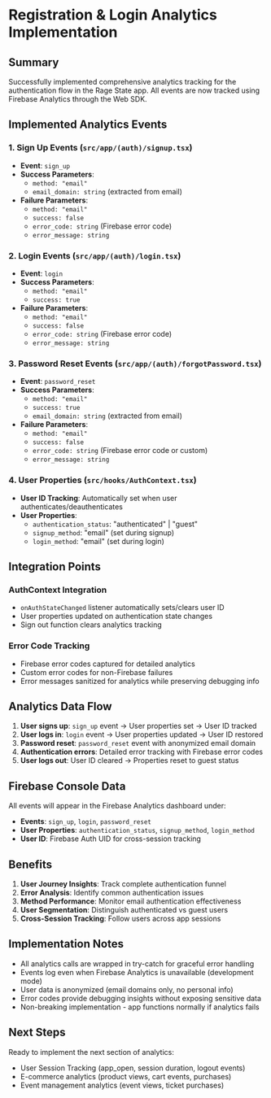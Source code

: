 # Registration & Login Analytics Implementation

## Summary

Successfully implemented comprehensive analytics tracking for the authentication flow in the Rage State app. All events are now tracked using Firebase Analytics through the Web SDK.

## Implemented Analytics Events

### 1. Sign Up Events (`src/app/(auth)/signup.tsx`)

- **Event**: `sign_up`
- **Success Parameters**:
  - `method: "email"`
  - `email_domain: string` (extracted from email)
- **Failure Parameters**:
  - `method: "email"`
  - `success: false`
  - `error_code: string` (Firebase error code)
  - `error_message: string`

### 2. Login Events (`src/app/(auth)/login.tsx`)

- **Event**: `login`
- **Success Parameters**:
  - `method: "email"`
  - `success: true`
- **Failure Parameters**:
  - `method: "email"`
  - `success: false`
  - `error_code: string` (Firebase error code)
  - `error_message: string`

### 3. Password Reset Events (`src/app/(auth)/forgotPassword.tsx`)

- **Event**: `password_reset`
- **Success Parameters**:
  - `method: "email"`
  - `success: true`
  - `email_domain: string` (extracted from email)
- **Failure Parameters**:
  - `method: "email"`
  - `success: false`
  - `error_code: string` (Firebase error code or custom)
  - `error_message: string`

### 4. User Properties (`src/hooks/AuthContext.tsx`)

- **User ID Tracking**: Automatically set when user authenticates/deauthenticates
- **User Properties**:
  - `authentication_status`: "authenticated" | "guest"
  - `signup_method`: "email" (set during signup)
  - `login_method`: "email" (set during login)

## Integration Points

### AuthContext Integration

- `onAuthStateChanged` listener automatically sets/clears user ID
- User properties updated on authentication state changes
- Sign out function clears analytics tracking

### Error Code Tracking

- Firebase error codes captured for detailed analytics
- Custom error codes for non-Firebase failures
- Error messages sanitized for analytics while preserving debugging info

## Analytics Data Flow

1. **User signs up**: `sign_up` event → User properties set → User ID tracked
2. **User logs in**: `login` event → User properties updated → User ID restored
3. **Password reset**: `password_reset` event with anonymized email domain
4. **Authentication errors**: Detailed error tracking with Firebase error codes
5. **User logs out**: User ID cleared → Properties reset to guest status

## Firebase Console Data

All events will appear in the Firebase Analytics dashboard under:

- **Events**: `sign_up`, `login`, `password_reset`
- **User Properties**: `authentication_status`, `signup_method`, `login_method`
- **User ID**: Firebase Auth UID for cross-session tracking

## Benefits

1. **User Journey Insights**: Track complete authentication funnel
2. **Error Analysis**: Identify common authentication issues
3. **Method Performance**: Monitor email authentication effectiveness
4. **User Segmentation**: Distinguish authenticated vs guest users
5. **Cross-Session Tracking**: Follow users across app sessions

## Implementation Notes

- All analytics calls are wrapped in try-catch for graceful error handling
- Events log even when Firebase Analytics is unavailable (development mode)
- User data is anonymized (email domains only, no personal info)
- Error codes provide debugging insights without exposing sensitive data
- Non-breaking implementation - app functions normally if analytics fails

## Next Steps

Ready to implement the next section of analytics:

- User Session Tracking (app_open, session duration, logout events)
- E-commerce analytics (product views, cart events, purchases)
- Event management analytics (event views, ticket purchases)
